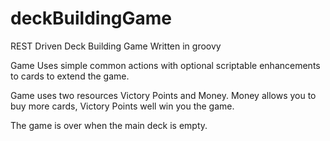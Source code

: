 # deckBuildingGame
REST Driven Deck Building Game Written in groovy

Game Uses simple common actions with optional scriptable enhancements to cards to extend the game.

Game uses two resources Victory Points and Money. Money allows you to buy more cards, Victory Points well win you the game.

The game is over when the main deck is empty.
